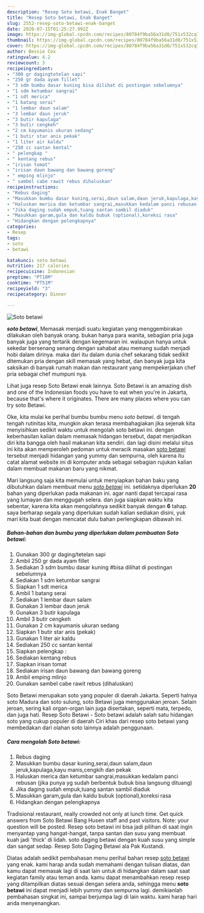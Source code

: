 ```yaml
---
description: "Resep Soto betawi, Enak Banget"
title: "Resep Soto betawi, Enak Banget"
slug: 2552-resep-soto-betawi-enak-banget
date: 2020-07-15T01:25:27.992Z
image: https://img-global.cpcdn.com/recipes/80784f9ba56a31d0/751x532cq70/soto-betawi-foto-resep-utama.jpg
thumbnail: https://img-global.cpcdn.com/recipes/80784f9ba56a31d0/751x532cq70/soto-betawi-foto-resep-utama.jpg
cover: https://img-global.cpcdn.com/recipes/80784f9ba56a31d0/751x532cq70/soto-betawi-foto-resep-utama.jpg
author: Bessie Cox
ratingvalue: 4.2
reviewcount: 3
recipeingredient:
- "300 gr dagingtetelan sapi"
- "250 gr dada ayam fillet"
- "3 sdm bumbu dasar kuning bisa dilihat di postingan sebelumnya"
- "1 sdm ketumbar sangrai"
- "1 sdt merica"
- "1 batang serai"
- "1 lembar daun salam"
- "3 lembar daun jeruk"
- "3 butir kapulaga"
- "3 butir cengkeh"
- "2 cm kayumanis ukuran sedang"
- "1 butir star anis pekak"
- "1 liter air kaldu"
- "250 cc santan kental"
- " pelengkap "
- " kentang rebus"
- "irisan tomat"
- "irisan daun bawang dan bawang goreng"
- " emping mlinjo"
- " sambel cabe rawit rebus dihaluskan"
recipeinstructions:
- "Rebus daging"
- "Masukkan bumbu dasar kuning,serai,daun salam,daun jeruk,kapulaga,kayu manis,cengkih dan pekak"
- "Haluskan merica dan ketumbar sangrai,masukkan kedalam panci rebusan (jika punya yg sudah berbentuk bubuk bisa langsung dituang)"
- "Jika daging sudah empuk,tuang santan sambil diaduk"
- "Masukkan garam,gula dan kaldu bubuk (optional),koreksi rasa"
- "Hidangkan dengan pelengkapnya"
categories:
- Resep
tags:
- soto
- betawi

katakunci: soto betawi 
nutrition: 217 calories
recipecuisine: Indonesian
preptime: "PT18M"
cooktime: "PT51M"
recipeyield: "3"
recipecategory: Dinner

---
```



![Soto betawi](https://img-global.cpcdn.com/recipes/80784f9ba56a31d0/751x532cq70/soto-betawi-foto-resep-utama.jpg)

<b><i>soto betawi</i></b>, Memasak menjadi suatu kegiatan yang menggembirakan dilakukan oleh banyak orang. bukan hanya para wanita, sebagian pria juga banyak juga yang tertarik dengan kegemaran ini. walaupun hanya untuk sekedar bersenang senang dengan sahabat atau memang sudah menjadi hobi dalam dirinya. maka dari itu dalam dunia chef sekarang tidak sedikit ditemukan pria dengan skill memasak yang hebat, dan banyak juga kita saksikan di banyak rumah makan dan restaurant yang mempekerjakan chef pria sebagai chef mumpuni nya.

Lihat juga resep Soto Betawi enak lainnya. Soto Betawi is an amazing dish and one of the Indonesian foods you have to eat when you&#39;re in Jakarta, because that&#39;s where it originates. There are many places where you can try soto Betawi.

Oke, kita mulai ke perihal bumbu bumbu menu <i>soto betawi</i>. di tengah tengah rutinitas kita, mungkin akan terasa membahagiakan jika sejenak kita menyisihkan sedikit waktu untuk mengolah soto betawi ini. dengan keberhasilan kalian dalam memasak hidangan tersebut, dapat menjadikan diri kita bangga oleh hasil makanan kita sendiri. dan lagi disini melalui situs ini kita akan memperoleh pedoman untuk meracik masakan <u>soto betawi</u> tersebut menjadi hidangan yang yummy dan sempurna, oleh karena itu catat alamat website ini di komputer anda sebagai sebagian rujukan kalian dalam membuat makanan baru yang nikmat.


Mari langsung saja kita memulai untuk menyiapkan bahan baku yang dibutuhkan dalam membuat menu <u><i>soto betawi</i></u> ini. setidaknya diperlukan <b>20</b> bahan yang diperlukan pada makanan ini. agar nanti dapat tercapai rasa yang lumayan dan menggugah selera. dan juga siapkan waktu kita sebentar, karena kita akan mengolahnya sedikit banyak dengan <b>6</b> tahap. saya berharap segala yang diperlukan sudah kalian sediakan disini, yuk mari kita buat dengan mencatat dulu bahan perlengkapan dibawah ini.

<!--inarticleads1-->

##### Bahan-bahan dan bumbu yang diperlukan dalam pembuatan Soto betawi:

1. Gunakan 300 gr daging/tetelan sapi
1. Ambil 250 gr dada ayam fillet
1. Sediakan 3 sdm bumbu dasar kuning #bisa dilihat di postingan sebelumnya
1. Sediakan 1 sdm ketumbar sangrai
1. Siapkan 1 sdt merica
1. Ambil 1 batang serai
1. Sediakan 1 lembar daun salam
1. Gunakan 3 lembar daun jeruk
1. Gunakan 3 butir kapulaga
1. Ambil 3 butir cengkeh
1. Gunakan 2 cm kayumanis ukuran sedang
1. Siapkan 1 butir star anis (pekak)
1. Gunakan 1 liter air kaldu
1. Sediakan 250 cc santan kental
1. Siapkan  pelengkap :
1. Sediakan  kentang rebus
1. Siapkan irisan tomat
1. Sediakan irisan daun bawang dan bawang goreng
1. Ambil  emping mlinjo
1. Gunakan  sambel cabe rawit rebus (dihaluskan)


Soto Betawi merupakan soto yang populer di daerah Jakarta. Seperti halnya soto Madura dan soto sulung, soto Betawi juga menggunakan jeroan. Selain jeroan, sering kali organ-organ lain juga disertakan, seperti mata, terpedo, dan juga hati. Resep Soto Betawi - Soto betawi adalah salah satu hidangan soto yang cukup populer di daerah Ciri khas dari resep soto betawi yang membedakan dari olahan soto lainnya adalah penggunaan. 

<!--inarticleads2-->

##### Cara mengolah Soto betawi:

1. Rebus daging
1. Masukkan bumbu dasar kuning,serai,daun salam,daun jeruk,kapulaga,kayu manis,cengkih dan pekak
1. Haluskan merica dan ketumbar sangrai,masukkan kedalam panci rebusan (jika punya yg sudah berbentuk bubuk bisa langsung dituang)
1. Jika daging sudah empuk,tuang santan sambil diaduk
1. Masukkan garam,gula dan kaldu bubuk (optional),koreksi rasa
1. Hidangkan dengan pelengkapnya


Tradisional restaurant, really crowded not only at lunch time. Get quick answers from Soto Betawi Bang Husen staff and past visitors. Note: your question will be posted. Resep soto betawi ini bisa jadi pilihan di saat ingin menyantap yang hangat-hangat, tanpa santan dan susu yang membuat kuah jadi &#39;thick&#39; di lidah. soto daging betawi dengan kuah susu yang simple dan sangat sedap. Resep Soto Daging Betawi ala Pak Kustandi. 

Diatas adalah sedikit pembahasan menu perihal bahan resep <u>soto betawi</u> yang enak. kami harap anda sudah memahami dengan tulisan diatas, dan kamu dapat memasak lagi di saat lain untuk di hidangkan dalam saat saat kegiatan family atau teman anda. kamu dapat menambahkan resep resep yang ditampilkan diatas sesuai dengan selera anda, sehingga menu <b>soto betawi</b> ini dapat menjadi lebih yummy dan sempurna lagi. demikianlah pembahasan singkat ini, sampai berjumpa lagi di lain waktu. kami harap hari anda menyenangkan.
